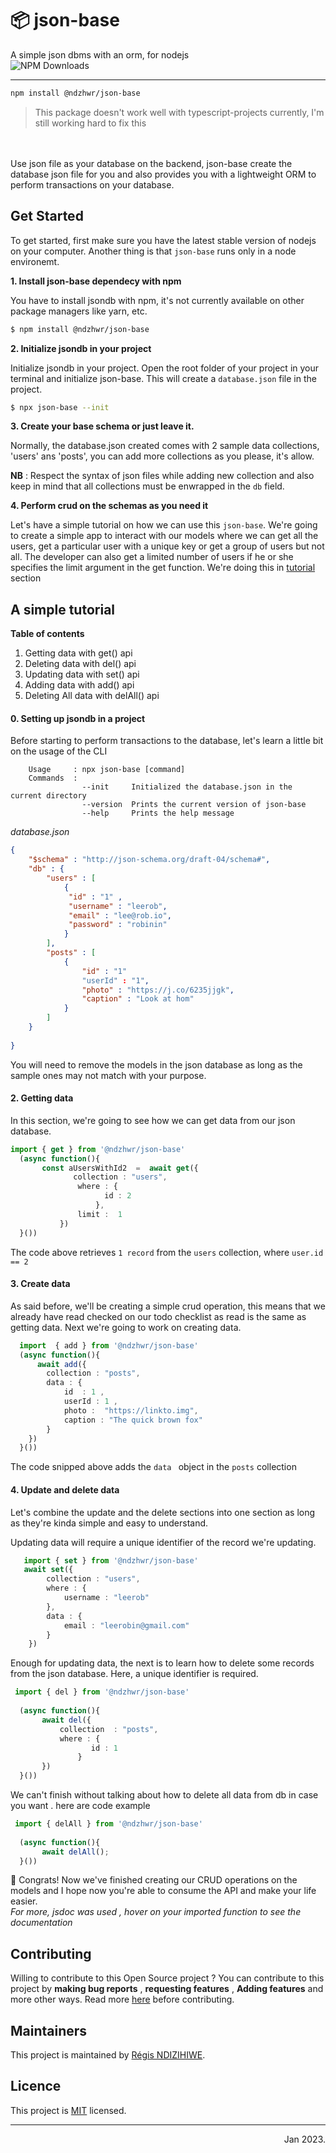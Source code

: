 # **📦 json-base**
A simple json dbms with an orm, for nodejs
</br>
![NPM Downloads](https://img.shields.io/npm/dw/@ndzhwr/json-base?style=flat-square)
___

```bash
npm install @ndzhwr/json-base
```
<blockquote>
 This package doesn't work well with typescript-projects currently, I'm still working hard to fix this
</blockquote>

<br></br>
Use json file as your database on the backend, json-base create the database json file for you and also provides you with a lightweight ORM to perform transactions on your database.

## Get Started

To get started, first make sure you have the latest stable version of nodejs on your computer. Another thing is that `json-base` runs only in a node environemt.


**1. Install json-base dependecy with npm**  

You have to install jsondb with npm, it's not currently available on other package managers like yarn, etc.
```bash
$ npm install @ndzhwr/json-base
```

**2. Initialize jsondb in your project**  

Initialize jsondb in your project. Open the root folder of your project in your terminal and initialize json-base. This will create a `database.json` file in the project.

```bash
$ npx json-base --init
```

**3. Create your base schema or just leave it.**  

Normally, the database.json created comes with 2 sample data collections, 'users' ans 'posts', you can add more collections as you please, it's allow.   

**NB** : Respect the syntax of json files while adding new collection and also keep in mind that all collections must be enwrapped in the  `db`  field.
<br>


**4. Perform crud on the schemas as you need it**  

Let's have a simple tutorial on how we can use this `json-base`. We're going to create a simple app to interact with our models where we can get all the  users, get a particular user with a unique key or get a group of users but not all. The developer can also get a limited number of users if he or she specifies the limit argument in the get function. We're doing this in [tutorial](#a-simple-tutorial) section

## A simple tutorial 

**Table of contents**  
1. Getting data with get() api
2. Deleting data with del() api
3. Updating data with set() api
4. Adding data with add() api
5. Deleting All data with delAll() api

#### 0. Setting up jsondb in a project
Before starting to perform transactions to the database, let's 
learn a little bit on the usage of the  CLI 
```
    Usage     : npx json-base [command]
    Commands  :  
                --init     Initialized the database.json in the current directory
                --version  Prints the current version of json-base
                --help     Prints the help message

```

*database.json*
```json
{
    "$schema" : "http://json-schema.org/draft-04/schema#",
    "db" : {
        "users" : [
            {
             "id" : "1" ,
             "username" : "leerob",
             "email" : "lee@rob.io",
             "password" : "robinin"   
            }
        ],
        "posts" : [
            {
                "id" : "1"
                "userId" : "1",
                "photo" : "https://j.co/6235jjgk",
                "caption" : "Look at hom"
            }
        ]
    }
    
}
```

You will need to remove the models in the json database as long as the sample ones may not match  with your purpose.

#### 2. Getting data
In this section, we're going to see how we can get data from our json database.   
```ts
import { get } from '@ndzhwr/json-base'
  (async function(){
       const aUsersWithId2  =  await get({
              collection : "users",
               where : {
                     id : 2
                   },
               limit :  1
           })
  }())
```
The code above retrieves `1 record` from the `users` collection, where `user.id == 2`

#### 3. Create data
As said before, we'll be creating  a simple crud operation, this means that we already have read checked on our todo checklist as read is the same as getting data. Next we're going to work on creating data.
```ts
  import  { add } from '@ndzhwr/json-base'
  (async function(){
      await add({
        collection : "posts",
        data : {
            id  : 1 ,
            userId : 1 ,
            photo :  "https://linkto.img",
            caption : "The quick brown fox"
        }
    })
  }())
```
The code snipped above adds the `data ` object in the `posts` collection 

#### 4. Update and delete data

Let's combine the update and  the delete  sections into one section as long as they're kinda simple and easy to understand.

Updating data will require a unique identifier of the record we're updating.
```ts
   import { set } from '@ndzhwr/json-base'
   await set({
        collection : "users",
        where : {
            username : "leerob"
        },
        data : {
            email : "leerobin@gmail.com"
        }
    })
```

Enough for updating data, the next is to learn how to delete some records from the json database. Here, a unique identifier is required.

```ts
 import { del } from '@ndzhwr/json-base'
  
  (async function(){
       await del({
           collection  : "posts",
           where : {
                  id : 1 
               }     
       })
  }())
```


We can't finish without talking about how to delete all data from db in case you want . here are code example

```ts
 import { delAll } from '@ndzhwr/json-base'
  
  (async function(){
       await delAll();
  }())

```


🎉 Congrats! Now we've finished creating our CRUD operations on the models and I hope now you're able to consume the API and make your life easier.  
*For more, jsdoc was used , hover on your imported function to see the documentation*


## Contributing
Willing to contribute to this Open Source project ?
You can contribute to this project by **making bug reports** , **requesting features** ,  **Adding features** and more other ways. Read more  [here](CONTRIBUTING.md) before contributing.

## Maintainers
This project is  maintained by [R&eacute;gis NDIZIHIWE](https://github.com/ndzhwr).  
<!-- You can buy him coffee on  <a style="color:yellow;" href="https://www.buymeacoffee.com/ndzhwr">Buymeacoffee</a> -->

## Licence
This project is [MIT](LICENSE) licensed.
___

<p align="right"> Jan 2023. </p>
